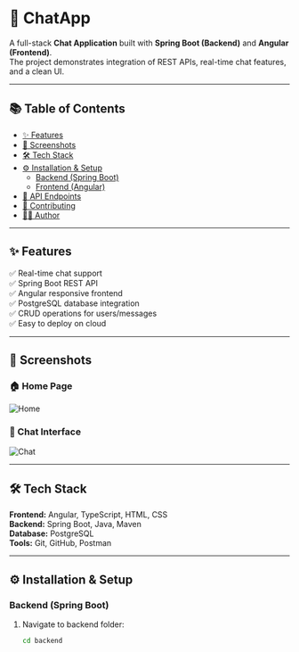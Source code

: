 # 💬 ChatApp

A full-stack **Chat Application** built with **Spring Boot (Backend)** and **Angular (Frontend)**.  
The project demonstrates integration of REST APIs, real-time chat features, and a clean UI.  

---

## 📚 Table of Contents
- [✨ Features](#-features)
- [📸 Screenshots](#-screenshots)
- [🛠️ Tech Stack](#️-tech-stack)
- [⚙️ Installation & Setup](#️-installation--setup)
  - [Backend (Spring Boot)](#backend-spring-boot)
  - [Frontend (Angular)](#frontend-angular)
- [📡 API Endpoints](#-api-endpoints)
- [🤝 Contributing](#-contributing)
- [👨‍💻 Author](#-author)

---

## ✨ Features
✅ Real-time chat support  
✅ Spring Boot REST API  
✅ Angular responsive frontend  
✅ PostgreSQL database integration  
✅ CRUD operations for users/messages  
✅ Easy to deploy on cloud  

---

## 📸 Screenshots

### 🏠 Home Page
![Home](screenshots/home.png)

### 💬 Chat Interface
![Chat](screenshots/chat.png)

---

## 🛠️ Tech Stack

**Frontend:** Angular, TypeScript, HTML, CSS  
**Backend:** Spring Boot, Java, Maven  
**Database:** PostgreSQL  
**Tools:** Git, GitHub, Postman  

---

## ⚙️ Installation & Setup

### Backend (Spring Boot)
1. Navigate to backend folder:
   ```bash
   cd backend
